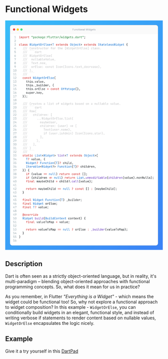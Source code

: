 # Functional Widgets

![Preview](./preview.jpeg)

## Description

Dart is often seen as a strictly object-oriented language, but in reality, it's multi-paradigm – blending object-oriented approaches with functional programming concepts. So, what does it mean for us in practice?

As you remember, in Flutter *"Everything is a Widget"* - which means the widget could be functional too! So, why not explore a functional approach to widget composition? In this example - `WidgetOrElse`, you can conditionally build widgets in an elegant, functional style, and instead of writing verbose if statements to render content based on nullable values, `WidgetOrElse` encapsulates the logic nicely.

## Example

Give it a try yourself in this [DartPad](https://dartpad.dev/?id=9a07645e83dd178b3febeba36a5fca5c)
